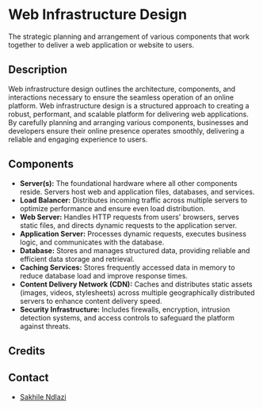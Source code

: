 # Web Infrastructure Design
The strategic planning and arrangement of various components that work together to deliver a web application or website to users.

## Description
Web infrastructure design outlines the architecture, components, and interactions necessary to ensure the seamless operation of an online platform. Web infrastructure design is a structured approach to creating a robust, performant, and scalable platform for delivering web applications. By carefully planning and arranging various components, businesses and developers ensure their online presence operates smoothly, delivering a reliable and engaging experience to users.

## Components
 * **Server(s):** The foundational hardware where all other components reside. Servers host web and application files, databases, and services.
 * **Load Balancer:** Distributes incoming traffic across multiple servers to optimize performance and ensure even load distribution.
 * **Web Server:** Handles HTTP requests from users' browsers, serves static files, and directs dynamic requests to the application server.
 * **Application Server:** Processes dynamic requests, executes business logic, and communicates with the database.
 * **Database:** Stores and manages structured data, providing reliable and efficient data storage and retrieval.
 * **Caching Services:** Stores frequently accessed data in memory to reduce database load and improve response times.
 * **Content Delivery Network (CDN):** Caches and distributes static assets (images, videos, stylesheets) across multiple geographically distributed servers to enhance content delivery speed.
 * **Security Infrastructure:** Includes firewalls, encryption, intrusion detection systems, and access controls to safeguard the platform against threats.

## Credits

## Contact
 * [Sakhile Ndlazi](https://www.twitter.com/sakhilelindah)
